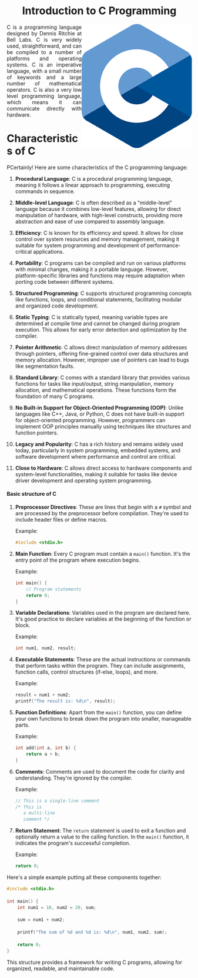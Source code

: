 <h1 align="center"> Introduction to C Programming</h1>

<p align="justify">
  <img src="C_Logo.png" alt="C Programming Language" width="300" align="right">
  C is a programming language designed by Dennis Ritchie at Bell Labs. C is very widely used, straightforward, and can be compiled to a number of platforms and operating systems. C is an imperative language, with a small number of keywords and a large number of mathematical operators. C is also a very low level programming language, which means it can communicate directly with hardware.
</p>
  <h1><b>Characteristics of C</b></h1>
  PCertainly! Here are some characteristics of the C programming language:<p>
  
  1. **Procedural Language**: C is a procedural programming language, meaning it follows a linear approach to programming, executing commands in sequence.
  
  2. **Middle-level Language**: C is often described as a "middle-level" language because it combines low-level features, allowing for direct manipulation of hardware, with high-level constructs, providing more abstraction and ease of use compared to assembly language.
  
  3. **Efficiency**: C is known for its efficiency and speed. It allows for close control over system resources and memory management, making it suitable for system programming and development of performance-critical applications.
  
  4. **Portability**: C programs can be compiled and run on various platforms with minimal changes, making it a portable language. However, platform-specific libraries and functions may require adaptation when porting code between different systems.
  
  5. **Structured Programming**: C supports structured programming concepts like functions, loops, and conditional statements, facilitating modular and organized code development.
  
  6. **Static Typing**: C is statically typed, meaning variable types are determined at compile time and cannot be changed during program execution. This allows for early error detection and optimization by the compiler.
  
  7. **Pointer Arithmetic**: C allows direct manipulation of memory addresses through pointers, offering fine-grained control over data structures and memory allocation. However, improper use of pointers can lead to bugs like segmentation faults.
  
  8. **Standard Library**: C comes with a standard library that provides various functions for tasks like input/output, string manipulation, memory allocation, and mathematical operations. These functions form the foundation of many C programs.
  
  9. **No Built-in Support for Object-Oriented Programming (OOP)**: Unlike languages like C++, Java, or Python, C does not have built-in support for object-oriented programming. However, programmers can implement OOP principles manually using techniques like structures and function pointers.
  
  10. **Legacy and Popularity**: C has a rich history and remains widely used today, particularly in system programming, embedded systems, and software development where performance and control are critical.
  
  11. **Close to Hardware**: C allows direct access to hardware components and system-level functionalities, making it suitable for tasks like device driver development and operating system programming.</p>

<p>
  <h4>Basic structure of C</h4>
  
  1. **Preprocessor Directives**: These are lines that begin with a `#` symbol and are processed by the preprocessor before compilation. They're used to include header files or define macros.
  
     Example:
     ```c
     #include <stdio.h>
     ```
  
  2. **Main Function**: Every C program must contain a `main()` function. It's the entry point of the program where execution begins.
  
     Example:
     ```c
     int main() {
         // Program statements
         return 0;
     }
     ```
  
  3. **Variable Declarations**: Variables used in the program are declared here. It's good practice to declare variables at the beginning of the function or block.
  
     Example:
     ```c
     int num1, num2, result;
     ```
  
  4. **Executable Statements**: These are the actual instructions or commands that perform tasks within the program. They can include assignments, function calls, control structures (if-else, loops), and more.
  
     Example:
     ```c
     result = num1 + num2;
     printf("The result is: %d\n", result);
     ```
  
  5. **Function Definitions**: Apart from the `main()` function, you can define your own functions to break down the program into smaller, manageable parts.
  
     Example:
     ```c
     int add(int a, int b) {
         return a + b;
     }
     ```
  
  6. **Comments**: Comments are used to document the code for clarity and understanding. They're ignored by the compiler.
  
     Example:
     ```c
     // This is a single-line comment
     /* This is
        a multi-line
        comment */
     ```
  
  7. **Return Statement**: The `return` statement is used to exit a function and optionally return a value to the calling function. In the `main()` function, it indicates the program's successful completion.
  
     Example:
     ```c
     return 0;
     ```
  
  Here's a simple example putting all these components together:
  
  ```c
  #include <stdio.h>
  
  int main() {
      int num1 = 10, num2 = 20, sum;
      
      sum = num1 + num2;
      
      printf("The sum of %d and %d is: %d\n", num1, num2, sum);
      
      return 0;
  }
  ```
  
  This structure provides a framework for writing C programs, allowing for organized, readable, and maintainable code.
</p>